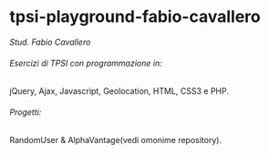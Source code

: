 # tpsi-playground-fabio-cavallero

_Stud. Fabio Cavallero_

###### Esercizi di TPSI con programmazione in:

jQuery, Ajax, Javascript, Geolocation, HTML, CSS3 e PHP.

###### Progetti: 

RandomUser & AlphaVantage(vedi omonime repository).
